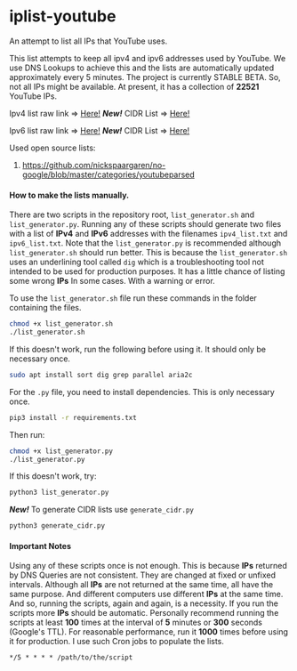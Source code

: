 # iplist-youtube
An attempt to list all IPs that YouTube uses.

This list attempts to keep all ipv4 and ipv6 addresses used by YouTube.
We use DNS Lookups to achieve this and the lists are automatically updated approximately every 5 minutes.
The project is currently STABLE BETA.
So, not all IPs might be available.
At present, it has a collection of
**22521**
YouTube IPs.

Ipv4 list raw link => [Here!](https://raw.githubusercontent.com/touhidurrr/iplist-youtube/main/ipv4_list.txt)
***New!*** CIDR List => [Here!](https://raw.githubusercontent.com/touhidurrr/iplist-youtube/main/cidr4.txt)

Ipv6 list raw link => [Here!](https://raw.githubusercontent.com/touhidurrr/iplist-youtube/main/ipv6_list.txt)
***New!*** CIDR List => [Here!](https://raw.githubusercontent.com/touhidurrr/iplist-youtube/main/cidr6.txt)

Used open source lists:
  1. https://github.com/nickspaargaren/no-google/blob/master/categories/youtubeparsed

#### How to make the lists manually.
There are two scripts in the repository root, `list_generator.sh` and `list_generator.py`.
Running any of these scripts should generate two files with a list of **IPv4** and **IPv6** addresses with the filenames `ipv4_list.txt` and `ipv6_list.txt`.
Note that the `list_generator.py` is recommended although `list_generator.sh` should run better.
This is because the `list_generator.sh` uses an underlining tool called `dig` which is a troubleshooting tool not intended to be used for production purposes.
It has a little chance of listing some wrong **IPs** In some cases.
With a warning or error.

To use the `list_generator.sh` file run these commands in the folder containing the files.
```bash
chmod +x list_generator.sh
./list_generator.sh
```
If this doesn't work, run the following before using it.
It should only be necessary once.
```bash
sudo apt install sort dig grep parallel aria2c
```
For the `.py` file, you need to install dependencies.
This is only necessary once.
```bash
pip3 install -r requirements.txt
```
Then run:
```bash
chmod +x list_generator.py
./list_generator.py
```
If this doesn't work, try:
```bash
python3 list_generator.py
```
***New!*** To generate CIDR lists use `generate_cidr.py`
```py
python3 generate_cidr.py
```
#### Important Notes
Using any of these scripts once is not enough.
This is because **IPs** returned by DNS Queries are not consistent.
They are changed at fixed or unfixed intervals.
Although all **IPs** are not returned at the same time, all have the same purpose.
And different computers use different **IPs** at the same time.
And so, running the scripts, again and again, is a necessity.
If you run the scripts more **IPs** should be automatic.
Personally recommend running the scripts at least **100** times at the interval of **5** minutes or **300** seconds (Google's TTL).
For reasonable performance, run it **1000** times before using it for production.
I use such Cron jobs to populate the lists.
```cron
*/5 * * * * /path/to/the/script
```
